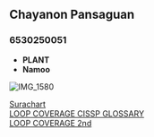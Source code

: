 ## Chayanon Pansaguan  
### 6530250051  

- **PLANT**  
- **Namoo**  

![IMG_1580](https://raw.githubusercontent.com/plantzaza/plantzaza.github.io/main/images/IMG_1580.jpeg)

  

[Surachart](https://srchx.github.io/)  
[LOOP COVERAGE CISSP GLOSSARY](https://plantzaza.github.io/loopcoverage1)  
[LOOP COVERAGE 2nd](https://plantzaza.github.io/loopcoverage2)
